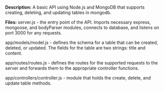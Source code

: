 <b>Description:</b> 
A basic API using Node.js and MongoDB that supports creating, deleting, and updating tables in mongodb. 

<b>Files:</b>
server.js - the entry point of the API. Imports necessary express, mongoose, and bodyParser modules, connects to database, and listens on port 3000 for any requests.  

app/models/model.js - defines the schema for a table that can be created, deleted, or updated. The fields for the table are two strings: title and content. 

app/routes/routes.js - defines the routes for the supported requests to the server and forwards them to the appropriate controller functions. 

app/controllers/controller.js - module that holds the create, delete, and update table methods.





